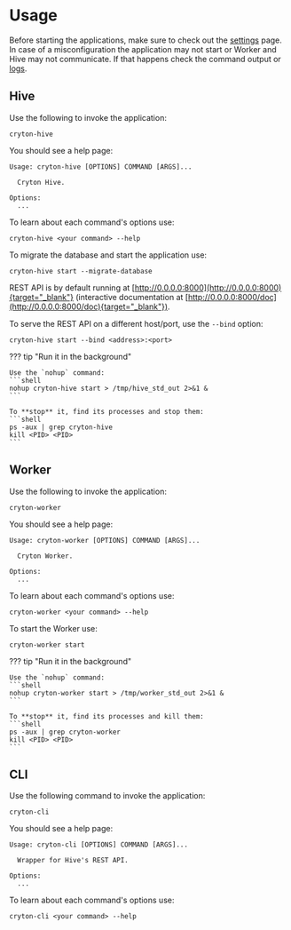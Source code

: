 # Usage

Before starting the applications, make sure to check out the [settings](../settings.md) page.  
In case of a misconfiguration the application may not start or Worker and Hive may not communicate. If that happens check the command output or [logs](../logging.md).

## Hive
Use the following to invoke the application:
```shell
cryton-hive
```

You should see a help page:
```
Usage: cryton-hive [OPTIONS] COMMAND [ARGS]...

  Cryton Hive.

Options:
  ...
```

To learn about each command's options use:
```shell
cryton-hive <your command> --help
```

To migrate the database and start the application use:
```shell
cryton-hive start --migrate-database
```

REST API is by default running at [http://0.0.0.0:8000](http://0.0.0.0:8000){target="_blank"} (interactive documentation at [http://0.0.0.0:8000/doc](http://0.0.0.0:8000/doc){target="_blank"}).

To serve the REST API on a different host/port, use the `--bind` option:
```shell
cryton-hive start --bind <address>:<port>
```

??? tip "Run it in the background"

    Use the `nohup` command:
    ```shell
    nohup cryton-hive start > /tmp/hive_std_out 2>&1 &
    ```

    To **stop** it, find its processes and stop them:
    ```shell
    ps -aux | grep cryton-hive
    kill <PID> <PID>
    ```

## Worker
Use the following to invoke the application:
```shell
cryton-worker
```

You should see a help page:
```
Usage: cryton-worker [OPTIONS] COMMAND [ARGS]...

  Cryton Worker.

Options:
  ...
```

To learn about each command's options use:
```shell
cryton-worker <your command> --help
```

To start the Worker use:
```shell
cryton-worker start
```

??? tip "Run it in the background"

    Use the `nohup` command:
    ```shell
    nohup cryton-worker start > /tmp/worker_std_out 2>&1 &
    ```

    To **stop** it, find its processes and kill them:
    ```shell
    ps -aux | grep cryton-worker
    kill <PID> <PID>
    ```

## CLI
Use the following command to invoke the application:
```shell
cryton-cli
```

You should see a help page:
```
Usage: cryton-cli [OPTIONS] COMMAND [ARGS]...

  Wrapper for Hive's REST API.

Options:
  ...
```

To learn about each command's options use:
```shell
cryton-cli <your command> --help
```
